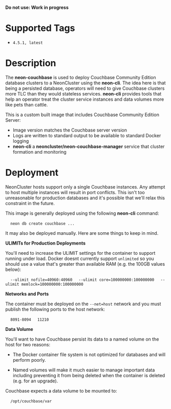 **Do not use: Work in progress**

# Supported Tags

* `4.5.1, latest`

# Description

The **neon-couchbase** is used to deploy Couchbase Community Edition database clusters to a NeonCluster using the **neon-cli**.  The idea here is that being a persisted database, operators will need to give Couchbase clusters more TLC than they would stateless services.  **neon-cli** provides tools that help an operator treat the cluster service instances and data volumes more like pets than cattle.

This is a custom built image that includes Couchbase Community Edition Server:

* Image version matches the Couchbase server version  
* Logs are written to standard output to be available to standard Docker logging
* **neon-cli** a **neoncluster/neon-couchbase-manager** service that cluster formation and monitoring

# Deployment

NeonCluster hosts support only a single Couchbase instances.  Any attempt to host multiple instances will result in port conflicts.  This isn't too unreasonable for production databases and it's possible that we'll relax this constraint in the future.

This image is generally deployed using the following **neon-cli** command:

&nbsp;&nbsp;&nbsp;&nbsp;`neon db create couchbase ...`

It may also be deployed manually.  Here are some things to keep in mind.

**ULIMITs for Production Deployments**

You'll need to increase the ULIMIT settings for the container to support running under load.  Docker doesnt currently support `unlimited` so you should use a value that's greater than available RAM (e.g. the 100GB values below):

&nbsp;&nbsp;&nbsp;&nbsp;`--ulimit nofile=40960:40960`
&nbsp;&nbsp;&nbsp;&nbsp;`--ulimit core=100000000:100000000`
&nbsp;&nbsp;&nbsp;&nbsp;`--ulimit memlock=100000000:100000000`

**Networks and Ports** 

The container must be deployed on the `--net=host` network and you must publish the following ports to the host network:

&nbsp;&nbsp;&nbsp;&nbsp;`8091-8094`
&nbsp;&nbsp;&nbsp;&nbsp;`11210`  

**Data Volume**

You'll want to have Couchbase persist its data to a named volume on the host for two reasons:

* The Docker container file system is not optimized for databases and will perform poorly.

* Named volumes will make it much easier to manage important data including preventing it from being deleted when the container is deleted (e.g. for an upgrade).

Couchbase expects a data volume to be mounted to:

&nbsp;&nbsp;&nbsp;&nbsp;`/opt/couchbase/var`
